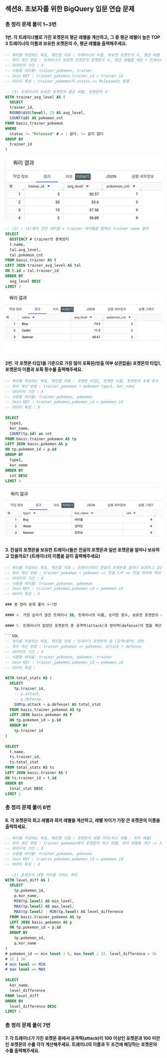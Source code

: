 ## 섹션8. 초보자를 위한 BigQuery 입문 연습 문제
### 총 정리 문제 풀이 1~3번
#### 1번. 각 트레이너별로 가진 포켓몬의 평균 레벨을 계산하고, 그 중 평균 레벨이 높은 TOP 3 트레이너의 이름과 보유한 포켓몬의 수, 평균 레벨을 출력해주세요.

```SQL
-- 쿼리를 작성하는 목표, 확인할 지표 : 트레이너의 이름, 보유한 포켓몬의 수, 평균 레벨
-- 쿼리 계산 방법 : 트레이너가 보유한 포켓몬의 포켓몬의 수, 평균 레벨을 계산 + 트레이너 테이블과 연결해서 트레이너의 이름을 출력
-- 데이터의 기간 : X
-- 사용할 테이블: trainer_pokemon, trainer
-- Join KEY : trainer_pokemon.trainer_id = trainer.id
-- 데이터 특징 : trainer_pokemon의 status => Released는 방출

-- (1) 트레이너가 보유한 포켓몬의 평균 레벨, 포켓몬의 수
WITH trainer_avg_level AS (
  SELECT
  trainer_id,
  ROUND(AVG(level), 2) AS avg_level,
  COUNT(id) AS pokemon_cnt
FROM basic.trainer_pokemon
WHERE
  status != "Released" # = : 같다. != 같지 않다
GROUP BY
  trainer_id
)
```
![alt text](<../img/9주차 과제/1.png>)
```SQL
-- (2) : (1)에서 만든 테이블 + trainer 테이블을 합쳐서 trainer name 출력
SELECT
  DISTINCT # trainer의 중복방지
  t.name,
  tal.avg_level,
  tal.pokemon_cnt
FROM basic.trainer AS t
LEFT JOIN trainer_avg_level AS tal
ON t.id = tal.trainer_id
ORDER BY
  avg_level DESC
LIMIT 3
```
![alt text](<../img/9주차 과제/2.png>)

#### 2번. 각 포켓몬 타입1을 기준으로 가장 많이 포획된(방출 여부 상관없음) 포켓몬의 타입1, 포켓몬의 이름과 포획 횟수를 출력해주세요.

```SQL
-- 쿼리를 작성하는 목표, 확인할 지표 : 포켓몬 타입1, 포켓몬 이름, 포켓몬의 포획 횟수
-- 쿼리 계산 방법 : trainer_pokemon + pokemon type1, kor_name
-- 데이터의 기간 : X
-- 사용할 테이블: trainer_pokemon, pokemon
-- Join KEY : trainer_pokemon.pokemon_id = pokemon.id
-- 데이터 특징 : X

SELECT
  type1,
  kor_name,
  COUNT(tp.id) as cnt
FROM basic.trainer_pokemon AS tp
LEFT JOIN basic.pokemon AS p 
ON tp.pokemon_id = p.id
GROUP BY
  type1,
  kor_name
ORDER BY
  cnt DESC
LIMIT 3
```
![alt text](<../img/9주차 과제/3.png>)

#### 3. 전설의 포켓몬을 보유한 트레이너들은 전설의 포켓몬과 일반 포켓몬을 얼마나 보유하고 있을까요? (트레이너의 이름을 같이 출력해주세요) 

```SQL
-- 쿼리를 작성하는 목표, 확인할 지표 : 트레이너마다 전설의 포켓몬을 얼마나 보유하고 있는가? 일반 포켓몬을 얼마나 가지고 있는가?
-- 쿼리 계산 방법 : trainer_pokemon + pokemon => 전설 T/F => 전설 여부에 따라 얼마나 있는지 COUNT. + trainer
-- 데이터의 기간 : X
-- 사용할 테이블: trainer_pokemon, pokemon
-- Join KEY : trainer_pokemon.pokemon_id = pokemon.id
-- 데이터 특징 : X

### 총 정리 문제 풀이 4~5번

#### 4. 가장 승리가 많은 트레이너 ID, 트레이너의 이름, 승리한 횟수, 보유한 포켓몬의 수, 평균 포켓몬의 레벨을 출력해주세요. 단, 포켓몬의 레벨은 소수점 둘째 자리에서 반올림해주세요. (참고: 반올림 함수 ROUND)

#### 5. 트레이너가 잡았던 포켓몬의 총 공격력(attack)과 방어력(defense)의 합을 계산하고, 이 합이 가장 높은 트레이너를 찾으세요.

```SQL
-- 쿼리를 작성하는 목표, 확인할 지표 : 트레이너 포켓몬의 총 (공격+방어) 공방
-- 쿼리 계산 방법 : trainer_pokemon => pokemon. attack + defense
-- 데이터의 기간 : X
-- 사용할 테이블: trainer_pokemon, pokemon, trainer
-- Join KEY : trainer_pokemon.pokemon_id = pokemon.id
-- 데이터 특징 : 

WITH total_stats AS (
  SELECT
    tp.trainer_id,
    -- p.attack,
    -- p.defense,
    SUM(p.attack + p.defense) AS total_stat
  FROM basic.trainer_pokemon AS tp
  LEFT JOIN basic.pokemon AS P
  ON tp.pokemon_id = p.id
  GROUP BY
    tp.trainer_id
)

SELECT
  t.name,
  ts.trainer_id,
  ts.total_stat
FROM total_stats AS ts
LEFT JOIN basic.trainer AS t
ON ts.trainer_id = t.id
ORDER BY 
  total_stat DESC
LIMIT 1
```

### 총 정리 문제 풀이 6번
#### 6. 각 포켓몬의 최고 레벨과 최저 레벨을 계산하고, 레벨 차이가 가장 큰 포켓몬의 이름을 출력하세요.
```SQL
-- 쿼리를 작성하는 목표, 확인할 지표 : 포켓몬의 레벨 차이(최고 레벨 - 최저 레벨)
-- 쿼리 계산 방법 : trainer_pokemon에서 포켓몬의 최고 레벨, 최저 레벨을 계산 -> 차이를 구하고 -> 차이가 큰 순으로 정렬
-- 데이터의 기간 : X
-- 사용할 테이블: trainer_pokemon, pokemon
-- Join KEY : traerin_pokemon.pokemon_id = pokemon_id
-- 데이터 특징 : X

-- (1) 포켓몬의 레벨 차이를 구하는 쿼리
WITH level_diff AS (
  SELECT
    tp.pokemon_id, 
    p.kor_name,
    MIN(tp.level) AS min_level,
    MAX(tp.level) AS max_level,
    MAX(tp.level) - MIN(tp.level) AS level_difference
  FROM basic.trainer_pokemon AS tp
  LEFT JOIN basic.pokemon AS p
  ON tp.pokemon_id = p.id
  GROUP BY
    tp.pokemon_id,
    p.kor_name
)
# pokemon_id => min level : 6, max level : 22. level_difference = 16
# 12 | 16
# min level => MIN
# max level => MAX

SELECT
  kor_name,
  level_difference
FROM level_diff
ORDER BY
  level_difference DESC
LIMIT 1
```

### 총 정리 문제 풀이 7번
#### 7. 각 트레이너가 가진 포켓몬 중에서 공격력(attack)이 100 이상인 포켓몬과 100 미만인 포켓몬의 수를 각각 계산해주세요. 트레이너의 이름과 두 조건에 해당하는 포켓몬의 수를 출력해주세요.

